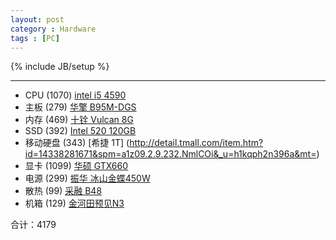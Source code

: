 ```yaml
---
layout: post
category : Hardware
tags : [PC]
---
```

{% include JB/setup %}

***
* CPU (1070)      [intel i5 4590](http://item.taobao.com/item.htm?spm=a1z0k.7385961.1997985097.d4918993.F5oQfM&id=39256160704&_u=63raoriba80)
* 主板 (279)       [华擎 B95M-DGS](http://item.taobao.com/item.htm?spm=a1z0k.7385961.1997985097.d4918993.F5oQfM&id=40796708874&_u=63raoria09e)
* 内存 (469)       [十铨 Vulcan 8G](http://item.taobao.com/item.htm?spm=a1z09.2.9.42.kiyEnd&id=40104781196&_u=h3raoriac1c)
* SSD (392)       [Intel 520 120GB](http://item.taobao.com/item.htm?spm=a1z0k.7385961.1997985097.d4918997.F5oQfM&id=40409640536&_u=63raori7a3c)
* 移动硬盘  (343)               [希捷 1T] (http://detail.tmall.com/item.htm?id=14338281671&spm=a1z09.2.9.232.NmlCOi&_u=h1kqph2n396a&mt=)
* 显卡 (1099)      [华硕 GTX660](http://item.taobao.com/item.htm?spm=a1z0k.7385961.1997985097.d4918997.F5oQfM&id=40091656601&_u=63raori263f)
* 电源 (299)       [振华 冰山金蝶450W](http://detail.tmall.com/item.htm?id=14641739717&spm=a1z0k.7385961.1997985097.d4918993.F5oQfM&_u=63raori0f3f&mt=)
* 散热 (99)        [采融 B48](http://item.taobao.com/item.htm?spm=a1z0k.7385961.1997985097.d4918997.F5oQfM&id=36069894988&_u=63raorif31c)
* 机箱 (129)       [金河田预见N3](http://detail.tmall.com/item.htm?id=40783249481&spm=a1z0k.7385961.1997985097.d4918993.F5oQfM&_u=63raori429f&mt=)


合计：4179
